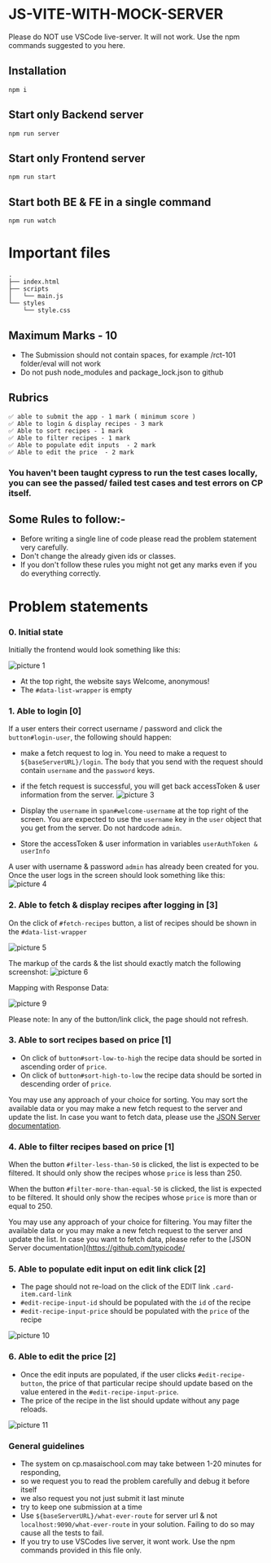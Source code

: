 # JS-VITE-WITH-MOCK-SERVER

Please do NOT use VSCode live-server. It will not work. Use the npm commands suggested to you here.

## Installation
```
npm i
```

## Start only Backend server
```
npm run server
```

## Start only Frontend server
```
npm run start
```

## Start both BE & FE in a single command
```
npm run watch
```

# Important files
```
.
├── index.html
├── scripts
│   └── main.js
└── styles
    └── style.css
```

## Maximum Marks - 10

- The Submission should not contain spaces, for example /rct-101 folder/eval will not work
- Do not push node_modules and package_lock.json to github

## Rubrics

```
✅ able to submit the app - 1 mark ( minimum score )
✅ Able to login & display recipes - 3 mark
✅ Able to sort recipes - 1 mark
✅ Able to filter recipes - 1 mark
✅ Able to populate edit inputs  - 2 mark
✅ Able to edit the price  - 2 mark
```
### You haven't been taught cypress to run the test cases locally, you can see the passed/ failed test cases and test errors on CP itself.

## Some Rules to follow:-

- Before writing a single line of code please read the problem statement very carefully.
- Don't change the already given ids or classes.
- If you don't follow these rules you might not get any marks even if you do everything correctly.

# Problem statements

### 0. Initial state
Initially the frontend would look something like this: 

![picture 1](https://res.cloudinary.com/drxuo575c/image/upload/v1674107255/coding-problems/2e6e0bc5bc07a7db5b0ffc0d01158d17441fd0b073bbc9aaee44d3f6cb070a06.jpg)  

- At the top right, the website says Welcome, anonymous!
- The `#data-list-wrapper` is empty


### 1. Able to login [0]

If a user enters their correct username / password and click the `button#login-user`, the following should happen:
- make a fetch request to log in. You need to make a request to `${baseServerURL}/login`. The `body` that you send with the request should contain `username` and the `password` keys.
- if the fetch request is successful, you will get back accessToken & user information from the server.
![picture 3](https://res.cloudinary.com/drxuo575c/image/upload/v1674108082/coding-problems/f8c18e707b0f076a2a9d2d6216b6a0d825e714bbe132b1c9958db5c8b5bddfe2.jpg)  
- Display the `username` in `span#welcome-username` at the top right of the screen. You are expected to use the `username` key in the `user` object that you get from the server. Do not hardcode `admin`.

- Store the accessToken & user information in variables `userAuthToken & userInfo`

A user with username & password `admin` has already been created for you. Once the user logs in the screen should look something like this: 
![picture 4](https://res.cloudinary.com/drxuo575c/image/upload/v1674108389/coding-problems/b4687c2aa7ca4c6abe3122830e1f3a80503ab873e837ab6c7ceee02e1bec518c.jpg)  


### 2. Able to fetch & display recipes after logging in [3]

On the click of `#fetch-recipes` button, a list of recipes should be shown in the `#data-list-wrapper`

![picture 5](https://res.cloudinary.com/drxuo575c/image/upload/v1674108565/coding-problems/a86a4a238adc8334272099164d2338514964a8a0c39b5481cf578f108ae473f1.jpg)  

The markup of the cards & the list should exactly match the following screenshot:
![picture 6](https://res.cloudinary.com/drxuo575c/image/upload/v1674108723/coding-problems/7cc4f632f15d9baa23cec6cf338ea6a959edb3a947ca49cdda68e11e00a28d46.png)  

Mapping with Response Data:

![picture 9](https://res.cloudinary.com/drxuo575c/image/upload/v1674109790/coding-problems/16351bc0fa02db59505c657f8c7148dbcddffd1f78ca94030aa1230acdd012b9.png)  

Please note: In any of the button/link click, the page should not refresh.


### 3. Able to sort recipes based on price [1]

- On click of `button#sort-low-to-high` the recipe data should be sorted in ascending order of `price`.  
- On click of `button#sort-high-to-low` the recipe data should be sorted in descending order of `price`.

You may use any approach of your choice for sorting. You may sort the available data or you may make a new fetch request to the server and update the list. In case you want to fetch data, please use the [JSON Server documentation](https://github.com/typicode/json-server).

### 4. Able to filter recipes based on price [1]

When the button `#filter-less-than-50` is clicked, the list is expected to be filtered. It should only show the recipes whose `price` is less than 250.

When the button `#filter-more-than-equal-50` is clicked, the list is expected to be filtered. It should only show the recipes whose `price` is more than or equal to 250.

You may use any approach of your choice for filtering. You may filter the available data or you may make a new fetch request to the server and update the list. In case you want to fetch data, please refer to the [JSON Server documentation](https://github.com/typicode/


### 5. Able to populate edit input on edit link click [2]
- The page should not re-load on the click of the EDIT link `.card-item.card-link`
- `#edit-recipe-input-id` should be populated with the `id` of the recipe
- `#edit-recipe-input-price` should be populated with the `price` of the recipe

![picture 10](https://res.cloudinary.com/drxuo575c/image/upload/v1674110383/coding-problems/69446fbfddf5e0d77938bc74461213551ea01f6bede459ce6683b3961af24c96.jpg)  



### 6. Able to edit the price [2]

- Once the edit inputs are populated, if the user clicks `#edit-recipe-button`, the price of that particular recipe should update based on the value entered in the `#edit-recipe-input-price`. 
- The price of the recipe in the list should update without any page reloads.

![picture 11](https://res.cloudinary.com/drxuo575c/image/upload/v1674110679/coding-problems/ebf40926ed592005eb5bfbb6b4466fd2d38ef1e15d31034e14712c9ca644ace2.jpg)  



### General guidelines

- The system on cp.masaischool.com may take between 1-20 minutes for responding,
- so we request you to read the problem carefully and debug it before itself
- we also request you not just submit it last minute
- try to keep one submission at a time
- Use `${baseServerURL}/what-ever-route` for server url & not `localhost:9090/what-ever-route` in your solution. Failing to do so may cause all the tests to fail.
- If you try to use VSCodes live server, it wont work. Use the npm commands provided in this file only.
